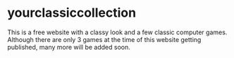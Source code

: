# yourclassiccollection
This is a free website with a classy look and a few classic computer games. 
Although there are only 3 games at the time of this website getting published, many more will be added soon.
